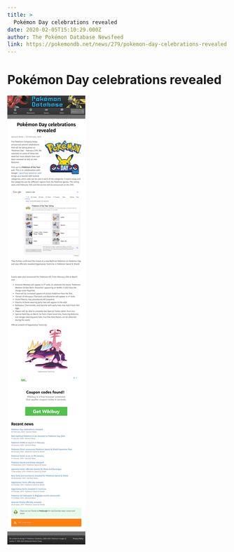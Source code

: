 ```yaml
---
title: >
  Pokémon Day celebrations revealed
date: 2020-02-05T15:10:29.000Z
author: The Pokémon Database Newsfeed
link: https://pokemondb.net/news/279/pokemon-day-celebrations-revealed
---
```

# Pokémon Day celebrations revealed

[![Pokémon Day celebrations revealed](./screenshot.png)](https://pokemondb.net/news/279/pokemon-day-celebrations-revealed)
